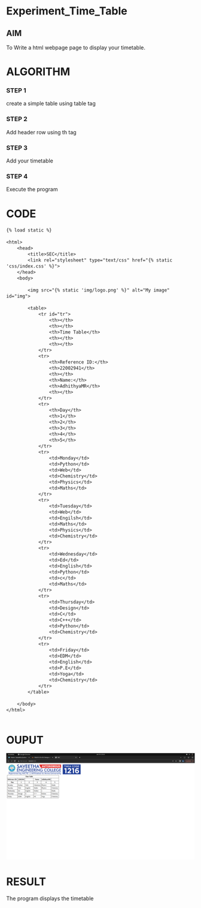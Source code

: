 # Experiment_Time_Table

## AIM
To Write a html webpage page to display your timetable.

# ALGORITHM
### STEP 1
create a simple table using table tag
### STEP 2
Add header row using th tag
### STEP 3
Add your timetable
### STEP 4
Execute the program

# CODE
~~~
{% load static %}

<html>
    <head>
        <title>SEC</title>
        <link rel="stylesheet" type="text/css" href="{% static 'css/index.css' %}">
    </head>
    <body>
    
        <img src="{% static 'img/logo.png' %}" alt="My image" id="img">
        
        <table>
            <tr id="tr">
                <th></th>
                <th></th>
                <th>Time Table</th>
                <th></th>
                <th></th>
            </tr>
            <tr>
                <th>Reference ID:</th>
                <th>22002941</th>
                <th></th>
                <th>Name:</th>
                <th>AdhithyaMR</th>
                <th></th>
            </tr>
            <tr>
                <th>Day</th>
                <th>1</th>
                <th>2</th>
                <th>3</th>
                <th>4</th>
                <th>5</th>
            </tr>
            <tr>
                <td>Monday</td>
                <td>Python</td>
                <td>Web</td>
                <td>Chemistry</td>
                <td>Physics</td>
                <td>Maths</td>
            </tr>
            <tr>
                <td>Tuesday</td>
                <td>Web</td>
                <td>Engilsh</td>
                <td>Maths</td>
                <td>Physics</td>
                <td>Chemistry</td>
            </tr>
            <tr>
                <td>Wednesday</td>
                <td>Ed</td>
                <td>English</td>
                <td>Python</td>
                <td>c</td>
                <td>Maths</td>
            </tr>
            <tr>
                <td>Thursday</td>
                <td>Design</td>
                <td>C</td>
                <td>C++</td>
                <td>Python</td>
                <td>Chemistry</td>
            </tr>
            <tr>
                <td>Friday</td>
                <td>EDM</td>
                <td>English</td>
                <td>P.E</td>
                <td>Yoga</td>
                <td>Chemistry</td>
            </tr>
        </table>
    
    </body>
</html>


~~~
# OUPUT
![output2](/Screenshot%20from%202023-01-18%2022-52-52.png)

# RESULT
The program displays the timetable

